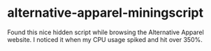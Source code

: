 # alternative-apparel-miningscript
Found this nice hidden script while browsing the Alternative Apparel website. I noticed it when my CPU usage spiked and hit over 350%.
